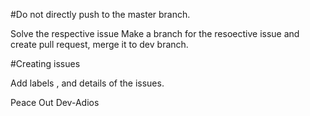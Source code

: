 #Do not directly push to the master branch.

Solve the respective issue
Make a branch for the resoective issue and create pull request, merge it to dev branch.

#Creating issues

Add labels , and details of the issues.


Peace Out
Dev-Adios
